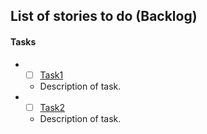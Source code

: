 ## List of stories to do (Backlog)

#### Tasks
* - [ ] [Task1](Link1)
  - Description of task.
  
* - [ ] [Task2](Link2)
  - Description of task.

